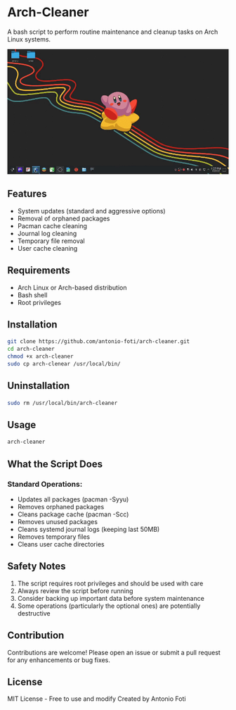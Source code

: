 # Arch-Cleaner

A bash script to perform routine maintenance and cleanup tasks on Arch Linux systems.

![usage](./usage.gif)

## Features

- System updates (standard and aggressive options)
- Removal of orphaned packages
- Pacman cache cleaning
- Journal log cleaning
- Temporary file removal
- User cache cleaning

## Requirements

- Arch Linux or Arch-based distribution
- Bash shell
- Root privileges

## Installation
```bash
git clone https://github.com/antonio-foti/arch-cleaner.git
cd arch-cleaner
chmod +x arch-cleaner
sudo cp arch-clenear /usr/local/bin/
```

## Uninstallation
```bash
sudo rm /usr/local/bin/arch-cleaner
```

## Usage
```bash
arch-cleaner
```
   
## What the Script Does

### Standard Operations:

- Updates all packages (pacman -Syyu)
- Removes orphaned packages
- Cleans package cache (pacman -Scc)
- Removes unused packages
- Cleans systemd journal logs (keeping last 50MB)
- Removes temporary files
- Cleans user cache directories

 ## Safety Notes

1. The script requires root privileges and should be used with care
2. Always review the script before running
3. Consider backing up important data before system maintenance
4. Some operations (particularly the optional ones) are potentially destructive


## Contribution

Contributions are welcome! Please open an issue or submit a pull request for any enhancements or bug fixes.

## License

MIT License - Free to use and modify
Created by Antonio Foti
